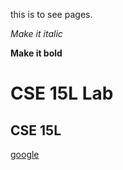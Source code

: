 this is to see pages.


_Make it italic_

__Make it bold__ 


# CSE 15L Lab

## CSE 15L 

[google]([http://a.com](https://www.google.com/))
